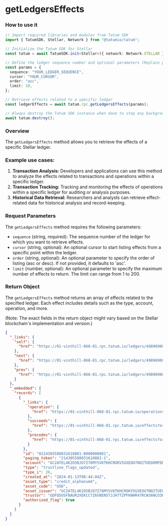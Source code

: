 # getLedgersEffects

### How to use it

```typescript
// Import required libraries and modules from Tatum SDK
import { TatumSDK, Stellar, Network } from "@tatumio/tatum";

// Initialize the Tatum SDK for Stellar
const tatum = await TatumSDK.init<Stellar>({ network: Network.STELLAR });

// Define the ledger sequence number and optional parameters (Replace placeholders with actual values and remove redundant)
const params = {
  sequence: "YOUR_LEDGER_SEQUENCE",
  cursor: "YOUR_CURSOR",
  order: "asc",
  limit: 10,
};

// Retrieve effects related to a specific ledger
const ledgerEffects = await tatum.rpc.getLedgersEffects(params);

// Always destroy the Tatum SDK instance when done to stop any background processes
await tatum.destroy();
```

### Overview

The `getLedgersEffects` method allows you to retrieve the effects of a specific Stellar ledger.

### Example use cases:

1. **Transaction Analysis:** Developers and applications can use this method to analyze the effects related to transactions and operations within a specific ledger.
2. **Transaction Tracking:** Tracking and monitoring the effects of operations within a specific ledger for auditing or analysis purposes.
3. **Historical Data Retrieval:** Researchers and analysts can retrieve effect-related data for historical analysis and record-keeping.

### Request Parameters

The `getLedgersEffects` method requires the following parameters:

- `sequence` (string, required): The sequence number of the ledger for which you want to retrieve effects.
- `cursor` (string, optional): An optional cursor to start listing effects from a specific point within the ledger.
- `order` (string, optional): An optional parameter to specify the order of listing (asc or desc). If not provided, it defaults to 'asc'.
- `limit` (number, optional): An optional parameter to specify the maximum number of effects to return. The limit can range from 1 to 200.

### Return Object

The `getLedgersEffects` method returns an array of effects related to the specified ledger. Each effect includes details such as the type, account, operation, and more.

(Note: The exact fields in the return object might vary based on the Stellar blockchain's implementation and version.)

```json
{
  "_links": {
    "self": {
      "href": "https://01-vinthill-068-01.rpc.tatum.io/ledgers/49896908/effects?cursor=&limit=10&order=asc"
    },
    "next": {
      "href": "https://01-vinthill-068-01.rpc.tatum.io/ledgers/49896908/effects?cursor=214305588031623169-6&limit=10&order=asc"
    },
    "prev": {
      "href": "https://01-vinthill-068-01.rpc.tatum.io/ledgers/49896908/effects?cursor=214305588031610881-1&limit=10&order=desc"
    }
  },
  "_embedded": {
    "records": [
      {
        "_links": {
          "operation": {
            "href": "https://01-vinthill-068-01.rpc.tatum.io/operations/214305588031610881"
          },
          "succeeds": {
            "href": "https://01-vinthill-068-01.rpc.tatum.io/effects?order=desc&cursor=214305588031610881-1"
          },
          "precedes": {
            "href": "https://01-vinthill-068-01.rpc.tatum.io/effects?order=asc&cursor=214305588031610881-1"
          }
        },
        "id": "0214305588031610881-0000000001",
        "paging_token": "214305588031610881-1",
        "account": "GC2ATEL4K2O5BJO7Z76MYSV6TKHCROKV5GXEOU7NO2TUEOOMFDDIPWID",
        "type": "trustline_flags_updated",
        "type_i": 26,
        "created_at": "2024-01-13T08:44:04Z",
        "asset_type": "credit_alphanum4",
        "asset_code": "USD",
        "asset_issuer": "GC2ATEL4K2O5BJO7Z76MYSV6TKHCROKV5GXEOU7NO2TUEOOMFDDIPWID",
        "trustor": "GDFQ5USFBAUR2XEKCC7Z6VBEN5TJJH7TZPFKNHR47RCW36NCO3RQ5U5T",
        "authorized_flag": true
      }
    ]
  }
}
```
